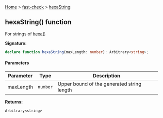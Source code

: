 [Home](/) &gt; [fast-check](../fast-check.md) &gt; [hexaString](hexaString_2.md)

## hexaString() function

For strings of [hexa()](hexa_1.md)

<b>Signature:</b>

```typescript
declare function hexaString(maxLength: number): Arbitrary<string>;
```

#### Parameters

|  Parameter | Type | Description |
|  --- | --- | --- |
|  maxLength | <code>number</code> | Upper bound of the generated string length |

<b>Returns:</b>

`Arbitrary<string>`

